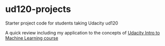 ud120-projects
==============

Starter project code for students taking Udacity ud120

A quick review including my application to the concepts of [Udacity Intro to Machine Learning course](https://classroom.udacity.com/courses/ud120)
